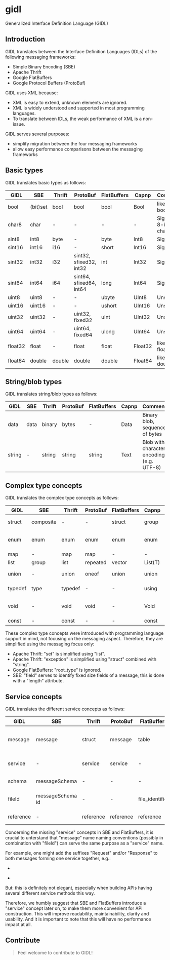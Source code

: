 # gidl
Generalized Interface Definition Language (GIDL)

## Introduction
GIDL translates between the Interface Definition Languages (IDLs) of the following messaging frameworks:
- Simple Binary Encoding (SBE)
- Apache Thrift
- Google FlatBuffers
- Google Protocol Buffers (ProtoBuf)

GIDL uses XML because:
- XML is easy to extend, unknown elements are ignored.
- XML is widely understood and supported in most programming languages.
- To translate between IDLs, the weak performance of XML is a non-issue.

GIDL serves several purposes:
- simplify migration between the four messaging frameworks
- allow easy performance comparisons between the messaging frameworks

## Basic types
GIDL translates basic types as follows:

GIDL    |SBE     |Thrift |ProtoBuf                |FlatBuffers |Capnp   |Comment
--------|--------|-------|------------------------|------------|--------|----
bool    |(bit)set|bool   |bool                    |bool        |Bool    |like Java boolean
char8   |char    |-      |-                       |-           |-       |Signed 8-bit char
sint8   |int8    |byte   |-                       |byte        |Int8    |Signed
sint16  |int16   |i16    |-                       |short       |Int16   |Signed
sint32  |int32   |i32    |sint32, sfixed32, int32 |int         |Int32   |Signed
sint64  |int64   |i64    |sint64, sfixed64, int64 |long        |Int64   |Signed
uint8   |uint8   |-      |-                       |ubyte       |UInt8   |Unsigned
uint16  |uint16  |-      |-                       |ushort      |UInt16  |Unsigned
uint32  |uint32  |-      |uint32, fixed32         |uint        |UInt32  |Unsigned
uint64  |uint64  |-      |uint64, fixed64         |ulong       |UInt64  |Unsigned
float32 |float   |-      |float                   |float       |Float32 |like Java float
float64 |double  |double |double                  |double      |Float64 |like Java double


## String/blob types
GIDL translates string/blob types as follows:

GIDL    |SBE     |Thrift |ProtoBuf |FlatBuffers |Capnp   |Comment
--------|--------|-------|---------|------------|--------|----
data    |data    |binary |bytes    |-           |Data    |Binary blob, sequence of bytes
string  |-       |string |string   |string      |Text    |Blob with character encoding (e.g. UTF-8)


## Complex type  concepts
GIDL translates the complex type concepts as follows:

GIDL   |SBE       |Thrift    |ProtoBuf |FlatBuffers |Capnp   |Comment
-------|----------|----------|---------|------------|--------|------------------------
struct |composite |-         |-        |struct      |group   |set of fields that are encapsulated
enum   |enum      |enum      |enum     |enum        |enum    |wow, the only concept present in all IDLs
map    |-         |map       |map      |-           |-       |like Java Map
list   |group     |list      |repeated |vector      |List(T) |like Java List
union  |-         |union     |oneof    |union       |union   |like C union (alternative space)
typedef|type      |typedef   |-        |-           |using   |Renaming primitive types
void   |-         |void      |void     |-           |Void    |like Java void, only needed for services/interfaces
const  |-         |const     |-        |-           |const   |constant value

These complex type concepts were introduced with programming language support in mind, not focusing on the messaging aspect.
Therefore, they are simplified using the messaging focus only:
- Apache Thrift: "set" is simplified using "list".
- Apache Thrift: "exception" is simplified using "struct" combined with "string".
- Google FlatBuffers: "root_type" is ignored.
- SBE: "field" serves to identify fixed size fields of a message, this is done with a "length" attribute.


## Service concepts
GIDL translates the different service concepts as follows:

GIDL      |SBE              |Thrift    |ProtoBuf    |FlatBuffers     |Capnp         |Comment
----------|-----------------|----------|------------|----------------|--------------|------------------
message   |message          |struct    |message     |table           |struct        |encapsulated one transmitted message
service   |-                |service   |service     |-               |interface     |collection of service methods
schema    |messageSchema    |-         |-           |-               |-             |Root XML element
fileId    |messageSchema id |-         |-           |file_identifier |@ (unique id) |unique file ID
reference |-                |reference |reference   |reference       |reference     |references an interface/table

Concerning the missing "service" concepts in  SBE and FlatBuffers, it is crucial to unterstand that "message" name naming conventions (possibly in combination with "fileId") can serve the same purpose as a "service" name.

For example, one might add the suffixes "Request" and/or "Response" to both messages forming one service together, e.g.:
- ```GetQuoteRequest    (as the message/table name)
- ```GetQuoteResponse   (as the message/table name)

But: this is definitely not elegant, especially when building APIs having several different service methods this way.

Therefore, we humbly suggest that SBE and FlatBuffers introduce a "service" concept later on, to make them more convenient for API construction.
This will improve readability, maintainability, clarity and usability. And it is important to note that this will have no performance impact at all.

## Contribute
> Feel welcome to contribute to GIDL!
